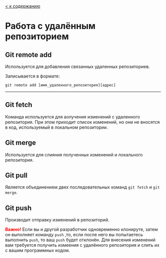 [< к содержанию](./readme.md)

# Работа с удалённым репозиторием

## Git remote add
Используется для добавления связанных удаленных репозиториев.

Записывается в формате:

```
git remote add [имя_удаленного_репозитория][адрес]
```
---
## Git fetch
Команда используется для аолучения изменений с удаленного репозитория. При этом приходит список изменений, но они не вносятся в код, используемый в локальном репозитории.


## Git merge
Используется для слияния полученных изменений и локального репозитория.
## Git pull
Является объединением двех последовательных команд `git fetch` и `git merge`.
## Git push
Производит отправку изменений в репозиторий.

<span style="color:red">**Важно!**</span> Если вы и другой разработчик одновременно клонируте, затем он выполняет команду `push` ,то, если после него вы попытаетесь выполнить `push`, то ваш `push` будет отклонён. Для внесения изменений вам требуется получить измеения с удалённого репозитория и слить их с вашим программных кодом.